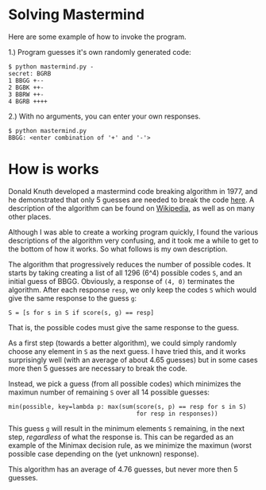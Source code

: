 # Solving Mastermind

Here are some example of how to invoke the program.

1.) Program guesses it's own randomly generated code:

    $ python mastermind.py -
    secret: BGRB
    1 BBGG +--
    2 BGBK ++-
    3 BBRW ++-
    4 BGRB ++++

2.) With no arguments, you can enter your own responses.

    $ python mastermind.py
    BBGG: <enter combination of '+' and '-'>


# How is works

Donald Knuth developed a mastermind code breaking algorithm in 1977, and he
demonstrated that only 5 guesses are needed to break the code [here](https://www.cs.uni.edu/~wallingf/teaching/cs3530/resources/knuth-mastermind.pdf).
A description of the algorithm can be found on [Wikipedia](https://en.wikipedia.org/wiki/Mastermind_(board_game)#Worst_case:_Five-guess_algorithm), as well as on many other places.

Although I was able to create a working program quickly, I found the various
descriptions of the algorithm very confusing, and it took me a while to get
to the bottom of how it works.   So what follows is my own description.

The algorithm that progressively reduces the number of possible codes.
It starts by taking creating a list of all 1296 (6^4) possible codes `S`,
and an initial guess of BBGG.
Obviously, a response of `(4, 0)` terminates the algorithm.
After each response `resp`, we only keep the codes `S` which would give the
same response to the guess `g`:

    S = [s for s in S if score(s, g) == resp]

That is, the possible codes must give the same response to the guess.

As a first step (towards a better algorithm), we could simply randomly choose
any element in `S` as the next guess.  I have tried this, and it works
surprisingly well (with an average of about 4.65 guesses) but in some cases
more then 5 guesses are necessary to break the code.

Instead, we pick a guess (from all possible codes) which minimizes the
maximun number of remaining `S` over all 14 possible guesses:

    min(possible, key=lambda p: max(sum(score(s, p) == resp for s in S)
                                        for resp in responses))

This guess `g` will result in the minimum elements `S` remaining, in the
next step, *regardless* of what the response is.
This can be regarded as an example of the Minimax decision rule, as we
minimize the maximun (worst possible case depending on the (yet unknown)
response).

This algorithm has an average of 4.76 guesses, but never more then 5 guesses.

